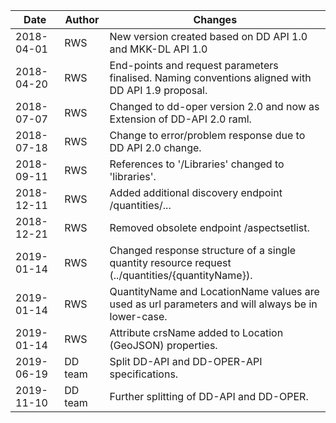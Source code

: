 
| Date | Author | Changes |
| --- | --- | --- |
| 2018-04-01 | RWS   | New version created based on DD API 1.0 and MKK-DL API 1.0 |
| 2018-04-20 | RWS   | End-points and request parameters finalised. Naming conventions aligned with DD API 1.9 proposal. |
| 2018-07-07 | RWS   | Changed to dd-oper version 2.0 and now as Extension of DD-API 2.0 raml. |
| 2018-07-18 | RWS   | Change to error/problem response due to DD API 2.0 change. |
| 2018-09-11 | RWS   | References to '/Libraries' changed to 'libraries'. |
| 2018-12-11 | RWS   | Added additional discovery endpoint /quantities/... |
| 2018-12-21 | RWS   | Removed obsolete endpoint /aspectsetlist. |
| 2019-01-14 | RWS   | Changed response structure of a single quantity resource request (../quantities/{quantityName}). |
| 2019-01-14 | RWS   | QuantityName and LocationName values are used as url parameters and will always be in lower-case. |
| 2019-01-14 | RWS   | Attribute crsName added to Location (GeoJSON) properties.   |
| 2019-06-19 | DD team | Split DD-API and DD-OPER-API specifications. |  
| 2019-11-10 | DD team | Further splitting of DD-API and DD-OPER. |
